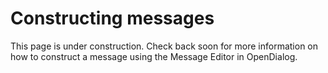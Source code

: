 # Constructing messages

This page is under construction. Check back soon for more information on how to construct a message using the Message Editor in OpenDialog.

